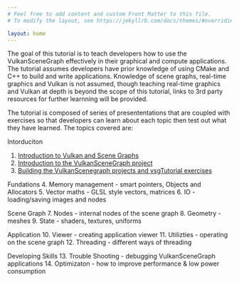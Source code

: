 ```yaml
---
# Feel free to add content and custom Front Matter to this file.
# To modify the layout, see https://jekyllrb.com/docs/themes/#overriding-theme-defaults

layout: home
---
```


The goal of this tutorial is to teach developers how to use the VulkanSceneGraph effectively in their graphical and compute applications. The tutorial assumes developers have prior knowledge of using CMake and C++ to build and write applications.  Knowledge of scene graphs, real-time graphics and Vulkan is not assumed, though teaching real-time graphics and Vulkan at depth is beyond the scope of this tutorial, links to 3rd party resources for further learnning will be provided.

The tutorial is composed of series of presententations that are coupled with exercises so that developers can learn about each topic then test out what they have learned. The topics covered are:

Intorduciton
1. [Introduction to Vulkan and Scene Graphs](introduction/VulkanAndSceneGraphs.md)
2. [Introduction to the VulkanSceneGraph project](introduction/VulkanSceneGraphProject.md)
3. [Building the VulkanScenegraph projects and vsgTutorial exercises](introduction/BuildingVulkanSceneGraph.md)

Fundations
4. Memory management - smart pointers, Objects and Allocators
5. Vector maths - GLSL style vectors, matrices
6. IO - loading/saving images and nodes

Scene Graph
7. Nodes - internal nodes of the scene graph
8. Geometry - meshes
9. State - shaders, textures, uniforms

Application
10. Viewer - creating application viewer
11. Utilizties - operating on the scene graph
12. Threading - different ways of threading

Developing Skills
13. Trouble Shooting - debugging VulkanSceneGraph applications
14. Optimizaton - how to improve performance & low power consumption

